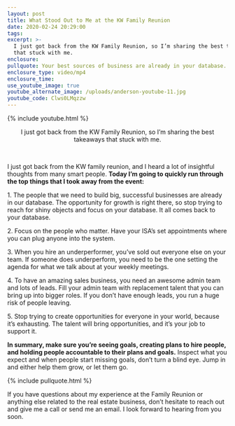 ```yaml
---
layout: post
title: What Stood Out to Me at the KW Family Reunion
date: 2020-02-24 20:29:00
tags:
excerpt: >-
  I just got back from the KW Family Reunion, so I’m sharing the best takeaways
  that stuck with me.
enclosure:
pullquote: Your best sources of business are already in your database.
enclosure_type: video/mp4
enclosure_time:
use_youtube_image: true
youtube_alternate_image: /uploads/anderson-youtube-11.jpg
youtube_code: Clws0LMqzzw
---
```


{% include youtube.html %}

<center>I just got back from the KW Family Reunion, so I&rsquo;m sharing the best takeaways that stuck with me.</center>

&nbsp;

I just got back from the KW family reunion, and I heard a lot of insightful thoughts from many smart people. **Today I’m going to quickly run through the top things that I took away from the event:**

1\. The people that we need to build big, successful businesses are already in our database. The opportunity for growth is right there, so stop trying to reach for shiny objects and focus on your database. It all comes back to your database.

2\. Focus on the people who matter. Have your ISA’s set appointments where you can plug anyone into the system.

3\. When you hire an underperformer, you’ve sold out everyone else on your team. If someone does underperform, you need to be the one setting the agenda for what we talk about at your weekly meetings.

4\. To have an amazing sales business, you need an awesome admin team and lots of leads. Fill your admin team with replacement talent that you can bring up into bigger roles. If you don’t have enough leads, you run a huge risk of people leaving.

5\. Stop trying to create opportunities for everyone in your world, because it’s exhausting. The talent will bring opportunities, and it’s your job to support it.

**In summary, make sure you’re seeing goals, creating plans to hire people, and holding people accountable to their plans and goals.** Inspect what you expect and when people start missing goals, don’t turn a blind eye. Jump in and either help them grow, or let them go.&nbsp;

{% include pullquote.html %}

If you have questions about my experience at the Family Reunion or anything else related to the real estate business, don’t hesitate to reach out and give me a call or send me an email. I look forward to hearing from you soon.